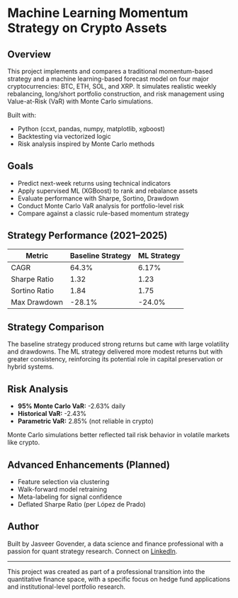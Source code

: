 # Machine Learning Momentum Strategy on Crypto Assets

## Overview

This project implements and compares a traditional momentum-based strategy and a machine learning-based forecast model on four major cryptocurrencies: BTC, ETH, SOL, and XRP. It simulates realistic weekly rebalancing, long/short portfolio construction, and risk management using Value-at-Risk (VaR) with Monte Carlo simulations.

Built with:
- Python (ccxt, pandas, numpy, matplotlib, xgboost)
- Backtesting via vectorized logic
- Risk analysis inspired by Monte Carlo methods

## Goals

- Predict next-week returns using technical indicators
- Apply supervised ML (XGBoost) to rank and rebalance assets
- Evaluate performance with Sharpe, Sortino, Drawdown
- Conduct Monte Carlo VaR analysis for portfolio-level risk
- Compare against a classic rule-based momentum strategy

## Strategy Performance (2021–2025)

| Metric           | Baseline Strategy | ML Strategy     |
|------------------|-------------------|-----------------|
| CAGR             | 64.3%             | 6.17%           |
| Sharpe Ratio     | 1.32              | 1.23            |
| Sortino Ratio    | 1.84              | 1.75            |
| Max Drawdown     | -28.1%            | -24.0%          |

## Strategy Comparison

The baseline strategy produced strong returns but came with large volatility and drawdowns. The ML strategy delivered more modest returns but with greater consistency, reinforcing its potential role in capital preservation or hybrid systems.

## Risk Analysis

- **95% Monte Carlo VaR:** -2.63% daily
- **Historical VaR:** -2.43%
- **Parametric VaR:** 2.85% (not reliable in crypto)

Monte Carlo simulations better reflected tail risk behavior in volatile markets like crypto.

## Advanced Enhancements (Planned)

- Feature selection via clustering
- Walk-forward model retraining
- Meta-labeling for signal confidence
- Deflated Sharpe Ratio (per López de Prado)

## Author

Built by Jasveer Govender, a data science and finance professional with a passion for quant strategy research. Connect on [LinkedIn](https://www.linkedin.com/in/jasveergovender/).

---

This project was created as part of a professional transition into the quantitative finance space, with a specific focus on hedge fund applications and institutional-level portfolio research.
